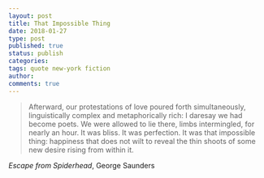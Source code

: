 ```yaml
---
layout: post
title: That Impossible Thing
date: 2018-01-27
type: post
published: true
status: publish
categories:
tags: quote new-york fiction
author:
comments: true
---
```


> Afterward, our protestations of love poured forth simultaneously, linguistically complex and metaphorically rich: I daresay we had become poets. We were allowed to lie there, limbs intermingled, for nearly an hour. It was bliss. It was perfection. It was that impossible thing: happiness that does not wilt to reveal the thin shoots of some new desire rising from within it.

*Escape from Spiderhead*, George Saunders
